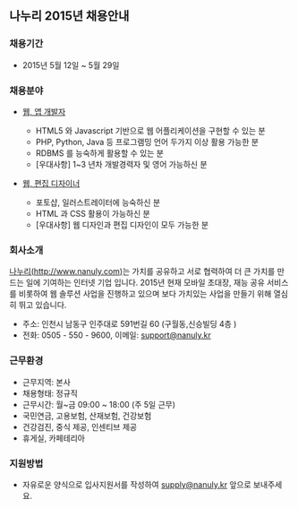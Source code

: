 ## 나누리 2015년 채용안내

### 채용기간
  - 2015년 5월 12일 ~ 5월 29일

### 채용분야 
  - [웹, 앱 개발자](developer.md)
    - HTML5 와 Javascript 기반으로 웹 어플리케이션을 구현할 수 있는 분
    - PHP, Python, Java 등 프로그램밍 언어 두가지 이상 활용 가능한 분
    - RDBMS 를 능숙하게 활용할 수 있는 분
    - [우대사항] 1~3 년차 개발경력자 및 영어 가능하신 분

  - [웹, 편집 디자이너](designer.md)
    - 포토샵, 일러스트레이터에 능숙하신 분
    - HTML 과 CSS 활용이 가능하신 분
    - [우대사항] 웹 디자인과 편집 디자인이 모두 가능한 분

### 회사소개
[나누리(http://www.nanuly.com)](http://www.nanuly.com)는 가치를 공유하고 서로 협력하여 더 큰 가치를 만드는 일에 기여하는 인터넷 기업 입니다. 
2015년 현재 모바일 초대장, 재능 공유 서비스를 비롯하여 웹 솔루션 사업을 진행하고 있으며 보다 가치있는 사업을 만들기 위해 열심히 뛰고 있습니다.

- 주소: 인천시 남동구 인주대로 591번길 60 (구월동,신승빌딩 4층 )
- 전화: 0505 - 550 - 9600, 이메일: support@nanuly.kr

### 근무환경
 - 근무지역: 본사
 - 채용형태: 정규직
 - 근무시간: 월~금 09:00 ~ 18:00 (주 5일 근무)
 - 국민연금, 고용보험, 산재보험, 건강보험
 - 건강검진, 중식 제공, 인센티브 제공
 - 휴게실, 카페테리아

### 지원방법
  - 자유로운 양식으로 입사지원서를 작성하여 supply@nanuly.kr 앞으로 보내주세요.
